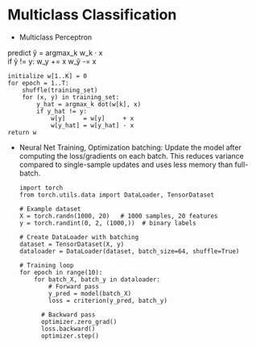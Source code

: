  # Multiclass Classification

 - Multiclass Perceptron

predict ŷ = argmax_k w_k · x  
if ŷ != y:
    w_y      += x
    w_ŷ      -= x

```
initialize w[1..K] = 0
for epoch = 1..T:
    shuffle(training_set)
    for (x, y) in training_set:
        y_hat = argmax_k dot(w[k], x)       
        if y_hat != y:
            w[y]     = w[y]     + x
            w[y_hat] = w[y_hat] - x
return w
```


- Neural Net Training, Optimization
  batching: Update the model after computing the loss/gradients on each batch.
            This reduces variance compared to single-sample updates and uses less memory than full-batch.
  ```
  import torch
  from torch.utils.data import DataLoader, TensorDataset
  
  # Example dataset
  X = torch.randn(1000, 20)   # 1000 samples, 20 features
  y = torch.randint(0, 2, (1000,))  # binary labels
  
  # Create DataLoader with batching
  dataset = TensorDataset(X, y)
  dataloader = DataLoader(dataset, batch_size=64, shuffle=True)
  
  # Training loop
  for epoch in range(10):
      for batch_X, batch_y in dataloader:
          # Forward pass
          y_pred = model(batch_X)
          loss = criterion(y_pred, batch_y)

        # Backward pass
        optimizer.zero_grad()
        loss.backward()
        optimizer.step()
```
